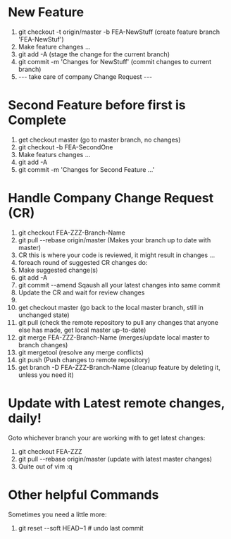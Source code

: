 # New Feature
1. git checkout -t origin/master -b FEA-NewStuff (create feature branch 'FEA-NewStuf')
2. Make feature changes ...
3. git add -A   (stage the change for the current branch)
4. git commit -m 'Changes for NewStuff' (commit changes to current branch)
5. --- take care of company Change Request ---

# Second Feature before first is Complete
1. get checkout master (go to master branch, no changes)
2. git checkout -b FEA-SecondOne
3. Make featurs changes ...
4. git add -A
5. git commit -m 'Changes for Second Feature ...'

# Handle Company Change Request (CR)
1. git checkout FEA-ZZZ-Branch-Name
2. git pull --rebase origin/master (Makes your branch up to date with master)
3. CR this is where your code is reviewed, it might result in changes ...
4. foreach round of suggested CR changes do:
  1. Make suggested change(s)
  2. git add -A
  3. git commit --amend Sqaush all your latest changes into same commit
  4. Update the CR and wait for review changes
5. <After recieve a Ship it on CR>
6. get checkout master (go back to the local master branch, still in unchanged state)
7. git pull (check the remote repository to pull any changes that anyone else has made, get local master up-to-date)
8. git merge FEA-ZZZ-Branch-Name (merges/update local master to branch changes)
9. git mergetool (resolve any merge conflicts)
10. git push (Push changes to remote repository)
11. get branch -D FEA-ZZZ-Branch-Name (cleanup feature by deleting it, unless you need it)

# Update with Latest remote changes, daily!
Goto whichever branch your are working with to get latest changes:

1. git checkout FEA-ZZZ
2. git pull --rebase origin/master (update with latest master changes)
3. Quite out of vim :q

# Other helpful Commands
Sometimes you need a little more:

1. git reset --soft HEAD~1 # undo last commit
